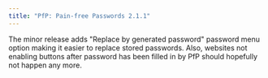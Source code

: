 ```yaml
---
title: "PfP: Pain-free Passwords 2.1.1"
---
```


The minor release adds "Replace by generated password" password menu option making it easier to replace stored passwords. Also, websites not enabling buttons after password has been filled in by PfP should hopefully not happen any more.
